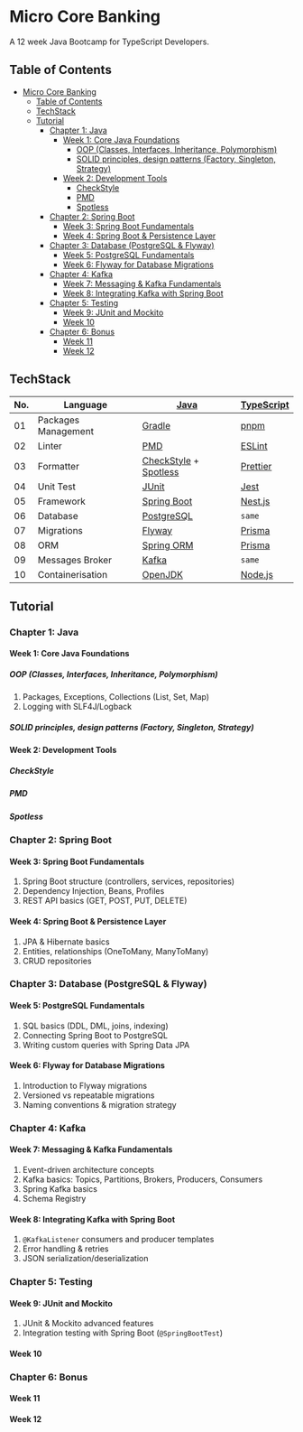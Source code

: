 # Micro Core Banking

A 12 week Java Bootcamp for TypeScript Developers.

## Table of Contents

- [Micro Core Banking](#micro-core-banking)
  - [Table of Contents](#table-of-contents)
  - [TechStack](#techstack)
  - [Tutorial](#tutorial)
    - [Chapter 1: Java](#chapter-1-java)
      - [Week 1: Core Java Foundations](#week-1-core-java-foundations)
        - [OOP (Classes, Interfaces, Inheritance, Polymorphism)](#oop-classes-interfaces-inheritance-polymorphism)
        - [SOLID principles, design patterns (Factory, Singleton, Strategy)](#solid-principles-design-patterns-factory-singleton-strategy)
      - [Week 2: Development Tools](#week-2-development-tools)
        - [CheckStyle](#checkstyle)
        - [PMD](#pmd)
        - [Spotless](#spotless)
    - [Chapter 2: Spring Boot](#chapter-2-spring-boot)
      - [Week 3: Spring Boot Fundamentals](#week-3-spring-boot-fundamentals)
      - [Week 4: Spring Boot \& Persistence Layer](#week-4-spring-boot--persistence-layer)
    - [Chapter 3: Database (PostgreSQL \& Flyway)](#chapter-3-database-postgresql--flyway)
      - [Week 5: PostgreSQL Fundamentals](#week-5-postgresql-fundamentals)
      - [Week 6: Flyway for Database Migrations](#week-6-flyway-for-database-migrations)
    - [Chapter 4: Kafka](#chapter-4-kafka)
      - [Week 7: Messaging \& Kafka Fundamentals](#week-7-messaging--kafka-fundamentals)
      - [Week 8: Integrating Kafka with Spring Boot](#week-8-integrating-kafka-with-spring-boot)
    - [Chapter 5: Testing](#chapter-5-testing)
      - [Week 9: JUnit and Mockito](#week-9-junit-and-mockito)
      - [Week 10](#week-10)
    - [Chapter 6: Bonus](#chapter-6-bonus)
      - [Week 11](#week-11)
      - [Week 12](#week-12)

## TechStack

| No. | Language            | [Java][java]                                    | [TypeScript][typescript] |
| --- | ------------------- | ----------------------------------------------- | ------------------------ |
| 01  | Packages Management | [Gradle][gradle]                                | [pnpm][pnpm]             |
| 02  | Linter              | [PMD][pmd]                                      | [ESLint][eslint]         |
| 03  | Formatter           | [CheckStyle][checkstyle] + [Spotless][spotless] | [Prettier][prettier]     |
| 04  | Unit Test           | [JUnit][junit]                                  | [Jest][jest]             |
| 05  | Framework           | [Spring Boot][spring-boot]                      | [Nest.js][nest.js]       |
| 06  | Database            | [PostgreSQL][postgresql]                        | `same`                   |
| 07  | Migrations          | [Flyway][flyway]                                | [Prisma][prisma]         |
| 08  | ORM                 | [Spring ORM][spring-orm]                        | [Prisma][prisma]         |
| 09  | Messages Broker     | [Kafka][kafka]                                  | `same`                   |
| 10  | Containerisation    | [OpenJDK][docker-openjdk]                       | [Node.js][docker-node]   |

## Tutorial

### Chapter 1: Java

#### Week 1: Core Java Foundations

##### OOP (Classes, Interfaces, Inheritance, Polymorphism)

1. Packages, Exceptions, Collections (List, Set, Map)
2. Logging with SLF4J/Logback

##### SOLID principles, design patterns (Factory, Singleton, Strategy)

#### Week 2: Development Tools

##### CheckStyle

##### PMD

##### Spotless

### Chapter 2: Spring Boot

#### Week 3: Spring Boot Fundamentals

1. Spring Boot structure (controllers, services, repositories)
2. Dependency Injection, Beans, Profiles
3. REST API basics (GET, POST, PUT, DELETE)

#### Week 4: Spring Boot & Persistence Layer

1. JPA & Hibernate basics
2. Entities, relationships (OneToMany, ManyToMany)
3. CRUD repositories

### Chapter 3: Database (PostgreSQL & Flyway)

#### Week 5: PostgreSQL Fundamentals

1. SQL basics (DDL, DML, joins, indexing)
2. Connecting Spring Boot to PostgreSQL
3. Writing custom queries with Spring Data JPA

#### Week 6: Flyway for Database Migrations

1. Introduction to Flyway migrations
2. Versioned vs repeatable migrations
3. Naming conventions & migration strategy

### Chapter 4: Kafka

#### Week 7: Messaging & Kafka Fundamentals

1. Event-driven architecture concepts
2. Kafka basics: Topics, Partitions, Brokers, Producers, Consumers
3. Spring Kafka basics
4. Schema Registry

#### Week 8: Integrating Kafka with Spring Boot

1. `@KafkaListener` consumers and producer templates
2. Error handling & retries
3. JSON serialization/deserialization

### Chapter 5: Testing

#### Week 9: JUnit and Mockito

1. JUnit & Mockito advanced features
2. Integration testing with Spring Boot (`@SpringBootTest`)

#### Week 10

### Chapter 6: Bonus

#### Week 11

#### Week 12

[checkstyle]: https://checkstyle.sourceforge.io/
[docker-node]: https://hub.docker.com/_/node
[docker-openjdk]: https://hub.docker.com/_/openjdk
[eslint]: https://eslint.org/
[flyway]: https://www.red-gate.com/products/flyway/community/
[gradle]: https://gradle.org/
[java]: https://www.java.com/en/
[jest]: https://jestjs.io/
[junit]: https://junit.org/
[kafka]: https://kafka.apache.org/
[nest.js]: https://nestjs.com/
[pmd]: https://pmd.github.io/
[pnpm]: https://pnpm.io/
[postgresql]: https://www.postgresql.org/
[prettier]: https://prettier.io/
[prisma]: https://www.prisma.io/
[spotless]: https://github.com/diffplug/spotless
[spring-boot]: https://spring.io/projects/spring-boot
[spring-orm]: https://docs.spring.io/spring-framework/reference/data-access/orm.html
[typescript]: https://www.typescriptlang.org/
